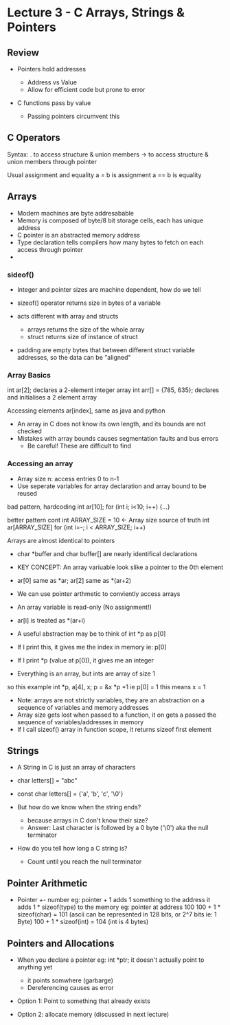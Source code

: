 # Lecture 3 - C Arrays, Strings & Pointers
## Review
- Pointers hold addresses
    - Address vs Value
    - Allow for efficient code but prone to error

- C functions pass by value
    - Passing pointers circumvent this

## C Operators
Syntax: . to access structure & union members
        -> to access structure & union members through pointer

Usual assignment and equality
a = b is assignment
a == b is equality

## Arrays
- Modern machines are byte addresabable
- Memory is composed of byte/8 bit storage cells, each has unique address
- C pointer is an abstracted memory address
- Type declaration tells compilers how many bytes to fetch on each access through pointer
- 

### sideof()
- Integer and pointer sizes are machine dependent, how do we tell
- sizeof() operator returns size in bytes of a variable
- acts different with array and structs
    - arrays returns the size of the whole array
    - struct returns size of instance of struct

- padding are empty bytes that between different struct variable addresses, so the data can be "aligned"

### Array Basics
int ar[2]; declares a 2-element integer array
int arr[] = {785, 635}; declares and initialises a 2 element array

Accessing elements ar[index], same as java and python

- An array in C does not know its own length, and its bounds are not checked
- Mistakes with array bounds causes segmentation faults and bus errors
    - Be careful! These are difficult to find

### Accessing an array
-  Array size n: access entries 0 to n-1
- Use seperate variables for array declaration and array bound to be reused

bad pattern, hardcoding
int ar[10];
for (int i; i<10; i++) {...}

better pattern
cont int ARRAY_SIZE = 10 <- Array size source of truth
int ar[ARRAY_SIZE]
for (int i=-; i < ARRAY_SIZE; i++)

Arrays are almost identical to pointers
- char *buffer and char buffer[] are nearly identifical declarations
- KEY CONCEPT: An array variuable look slike a pointer to the 0th element
- ar[0] same as *ar; ar[2] same as *(ar+2)
- We can use pointer arthmetic to conviently access arrays

- An array variable is read-only (No assignment!)

- ar[i] is treated as *(ar+i)

- A useful abstraction may be to think of int *p as p[0]
- If I print this, it gives me the index in memory ie: p[0]
- If I print *p (value at p[0]), it gives me an integer
- Everything is an array, but ints are array of size 1

so this example
int *p, a[4], x;
p = &x
*p =1 ie p[0] = 1
this means x = 1

- Note: arrays are not strictly variables, they are an abstraction on a sequence of variables and memory addresses
- Array size gets lost when passed to a function, it on gets a passed the sequence of variables/addresses in memory
- If I call sizeof() array in function scope, it returns sizeof first element

## Strings
- A String in C is just an array of characters
- char letters[] = "abc"
- const char letters[] = {'a', 'b', 'c', '\0'}
- But how do we know when the string ends?
    - because arrays in C don't know their size?
    - Answer: Last character is followed by a 0 byte ('\0')
        aka the null terminator

- How do you tell how long a C string is?
    - Count until you reach the null terminator

 ## Pointer Arithmetic
 - Pointer +- number
    eg: pointer + 1 adds 1 something to the address
    it adds 1 * sizeof(type) to the memory
    eg: pointer at address 100
    100 + 1 * sizeof(char) = 101 (ascii can be represented in 128 bits, or 2^7 bits ie: 1 Byte)
    100 + 1 * sizeof(int) = 104 (int is 4 bytes)

## Pointers and Allocations
- When you declare a pointer eg: int *ptr; it doesn't actually point to anything yet
    - it points somwhere (garbarge)
    - Dereferencing causes as error

- Option 1: Point to something that already exists
- Option 2: allocate memory (discussed in next lecture)